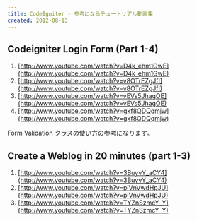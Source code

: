 ```yaml
---
title: CodeIgniter - 参考になるチュートリアル動画集
created: 2012-08-13
---
```


Codeigniter Login Form (Part 1-4)
----

1. [http://www.youtube.com/watch?v=D4k_ehm1GwE](http://www.youtube.com/watch?v=D4k_ehm1GwE)
2. [http://www.youtube.com/watch?v=v8OTrEZgJfI](http://www.youtube.com/watch?v=v8OTrEZgJfI)
3. [http://www.youtube.com/watch?v=vEVs5JhagOE](http://www.youtube.com/watch?v=vEVs5JhagOE)
4. [http://www.youtube.com/watch?v=gxf8QDQqmjw](http://www.youtube.com/watch?v=gxf8QDQqmjw)

Form Validation クラスの使い方の参考になります。


Create a Weblog in 20 minutes (part 1-3)
----

1. [http://www.youtube.com/watch?v=3BuyvY_aCY4](http://www.youtube.com/watch?v=3BuyvY_aCY4)
2. [http://www.youtube.com/watch?v=plVnVwdHpJU](http://www.youtube.com/watch?v=plVnVwdHpJU)
3. [http://www.youtube.com/watch?v=TYZnSzmcY_Y](http://www.youtube.com/watch?v=TYZnSzmcY_Y)


